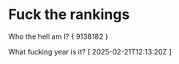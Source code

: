 # Fuck the rankings

Who the hell am I?
{ 9138182 }

What fucking year is it?
[ 2025-02-21T12:13:20Z ]
